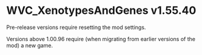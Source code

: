 # WVC_XenotypesAndGenes v1.55.40
 
Pre-release versions require resetting the mod settings.

Versions above 1.00.96 require (when migrating from earlier versions of the mod) a new game.